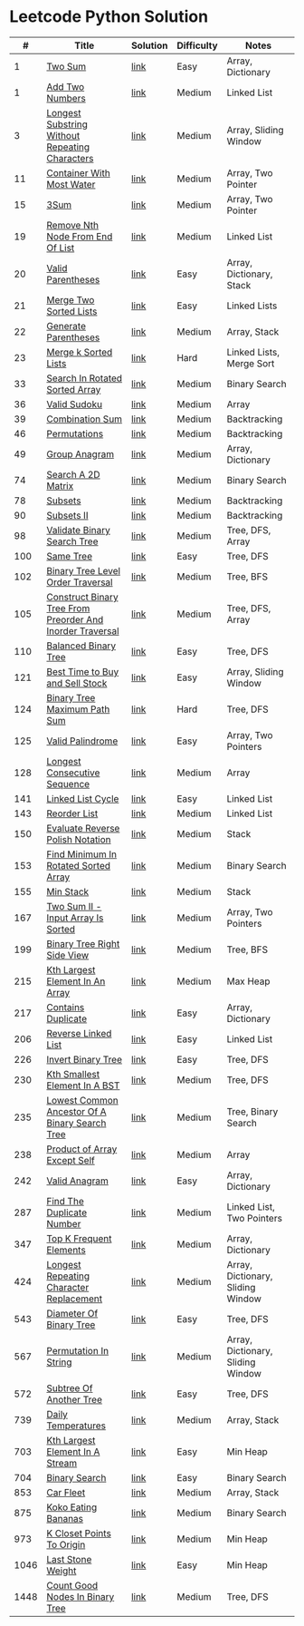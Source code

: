 # Leetcode Python Solution

| #    | Title                                                                                                                                                             | Solution                                                                                                                           | Difficulty | Notes                             |
|------|-------------------------------------------------------------------------------------------------------------------------------------------------------------------|------------------------------------------------------------------------------------------------------------------------------------|------------|-----------------------------------|
| 1    | [Two Sum](https://leetcode.com/problems/two-sum/description/)                                                                                                     | [link](https://github.com/Vincenttrant/leetcode/blob/main/Python/001_Two_Sum.py)                                                   | Easy       | Array, Dictionary                 |
| 1    | [Add Two Numbers](https://leetcode.com/problems/add-two-numbers/description/)                                                                                     | [link](https://github.com/Vincenttrant/leetcode/blob/main/Python/002_Add_Two_Numbers.py)                                           | Medium     | Linked List                       |
| 3    | [Longest Substring Without Repeating Characters](https://leetcode.com/problems/longest-substring-without-repeating-characters/description/)                       | [link](https://github.com/Vincenttrant/leetcode/blob/main/Python/003_Longest_Substring_Without_Repeating_Characters.py)            | Medium     | Array, Sliding Window             |
| 11   | [Container With Most Water](https://leetcode.com/problems/container-with-most-water/description/)                                                                 | [link](https://github.com/Vincenttrant/leetcode/blob/main/Python/011.py)                                                           | Medium     | Array, Two Pointer                |
| 15   | [3Sum](https://leetcode.com/problems/3sum/description/)                                                                                                           | [link](https://github.com/Vincenttrant/leetcode/blob/main/Python/015_3Sum.py)                                                      | Medium     | Array, Two Pointer                |
| 19   | [Remove Nth Node From End Of List](https://leetcode.com/problems/remove-nth-node-from-end-of-list/description/)                                                   | [link](https://github.com/Vincenttrant/leetcode/blob/main/Python/019_Remove_Nth_Node_From_End_Of_List.py)                          | Medium     | Linked List                       |
| 20   | [Valid Parentheses](https://leetcode.com/problems/valid-parentheses/description/)                                                                                 | [link](https://github.com/Vincenttrant/leetcode/blob/main/Python/020_Valid_Parentheses.py)                                         | Easy       | Array, Dictionary, Stack          |
| 21   | [Merge Two Sorted Lists](https://leetcode.com/problems/merge-two-sorted-lists/description/)                                                                       | [link](https://github.com/Vincenttrant/leetcode/blob/main/Python/021_Merge_Two_Sorted_Lists.py)                                    | Easy       | Linked Lists                      |
| 22   | [Generate Parentheses](https://leetcode.com/problems/generate-parentheses/description/)                                                                           | [link](https://github.com/Vincenttrant/leetcode/blob/main/Python/022_Generate_Parentheses.py)                                      | Medium     | Array, Stack                      |
| 23   | [Merge k Sorted Lists](https://leetcode.com/problems/merge-k-sorted-lists/description/)                                                                           | [link](https://github.com/Vincenttrant/leetcode/blob/main/Python/023_Merge_k_Sorted_Lists.py)                                      | Hard       | Linked Lists, Merge Sort          |
| 33   | [Search In Rotated Sorted Array](https://leetcode.com/problems/search-in-rotated-sorted-array/description/)                                                       | [link](https://github.com/Vincenttrant/leetcode/blob/main/Python/033_Search_In_Rotated_Sorted_Array.py)                            | Medium     | Binary Search                     |
| 36   | [Valid Sudoku](https://leetcode.com/problems/valid-sudoku/description/)                                                                                           | [link](https://github.com/Vincenttrant/leetcode/blob/main/Python/036_Valid_Sudoku.py)                                              | Medium     | Array                             |
| 39   | [Combination Sum](https://leetcode.com/problems/combination-sum/description/)                                                                                     | [link](https://github.com/Vincenttrant/leetcode/blob/main/Python/039_Combination_Sum.py)                                           | Medium     | Backtracking                      |
| 46   | [Permutations](https://leetcode.com/problems/permutations/description/)                                                                                           | [link](https://github.com/Vincenttrant/leetcode/blob/main/Python/046_Permutations.py)                                              | Medium     | Backtracking                      |
| 49   | [Group Anagram](https://leetcode.com/problems/group-anagrams/)                                                                                                    | [link](https://github.com/Vincenttrant/leetcode/blob/main/Python/049_Group_Anagram.py)                                             | Medium     | Array, Dictionary                 |
| 74   | [Search A 2D Matrix](https://leetcode.com/problems/search-a-2d-matrix/description/)                                                                               | [link](https://github.com/Vincenttrant/leetcode/blob/main/Python/074_Search_A_2D_Matrix.py)                                        | Medium     | Binary Search                     |
| 78   | [Subsets](https://leetcode.com/problems/subsets/description/)                                                                                                     | [link](https://github.com/Vincenttrant/leetcode/blob/main/Python/078_Subsets.py)                                                   | Medium     | Backtracking                      |
| 90   | [Subsets II](https://leetcode.com/problems/subsets-ii/description/)                                                                              | [link](https://github.com/Vincenttrant/leetcode/blob/main/Python/090_Subsets_II.py)                                                | Medium     | Backtracking                      |
| 98   | [Validate Binary Search Tree](https://leetcode.com/problems/validate-binary-search-tree/description/)                                                             | [link](https://github.com/Vincenttrant/leetcode/blob/main/Python/098_Validate_Binary_Search_Tree.py)                               | Medium     | Tree, DFS, Array                  |
| 100  | [Same Tree](https://leetcode.com/problems/same-tree/description/)                                                                                                 | [link](https://github.com/Vincenttrant/leetcode/blob/main/Python/100_Same_Tree.py)                                                 | Easy       | Tree, DFS                         |
| 102  | [Binary Tree Level Order Traversal](https://leetcode.com/problems/binary-tree-level-order-traversal/description/)                                                 | [link](https://github.com/Vincenttrant/leetcode/blob/main/Python/102_Binary_Tree_Level_Order_Traversal.py)                         | Medium     | Tree, BFS                         |
| 105  | [Construct Binary Tree From Preorder And Inorder Traversal](https://leetcode.com/problems/construct-binary-tree-from-preorder-and-inorder-traversal/description/) | [link](https://github.com/Vincenttrant/leetcode/blob/main/Python/105_Construct_Binary_Tree_From_Preorder_And_Inorder_Traversal.py) | Medium     | Tree, DFS, Array                  |
| 110  | [Balanced Binary Tree](https://leetcode.com/problems/balanced-binary-tree/description/)                                                                           | [link](https://github.com/Vincenttrant/leetcode/blob/main/Python/110_Balanced_Binary_tree.py)                                      | Easy       | Tree, DFS                         |
| 121  | [Best Time to Buy and Sell Stock](https://leetcode.com/problems/best-time-to-buy-and-sell-stock/description/)                                                     | [link](https://github.com/Vincenttrant/leetcode/blob/main/Python/121_Best_Time_to_Buy_and_Sell_Stock.py)                           | Easy       | Array, Sliding Window             |
| 124  | [Binary Tree Maximum Path Sum](https://leetcode.com/problems/binary-tree-maximum-path-sum/)                                                                       | [link](https://github.com/Vincenttrant/leetcode/blob/main/Python/124_Binary_Tree_Maximum_Path_Sum.py)                              | Hard       | Tree, DFS                         |
| 125  | [Valid Palindrome](https://leetcode.com/problems/valid-palindrome/description/)                                                                                   | [link](https://github.com/Vincenttrant/leetcode/blob/main/Python/125_Valid_Palindrome.py)                                          | Easy       | Array, Two Pointers               |
| 128  | [Longest Consecutive Sequence](https://leetcode.com/problems/longest-consecutive-sequence/description/)                                                           | [link](https://github.com/Vincenttrant/leetcode/blob/main/Python/128_Longest_Consecutive_Sequence.py)                              | Medium     | Array                             |
| 141  | [Linked List Cycle](https://leetcode.com/problems/linked-list-cycle/description/)                                                                                 | [link](https://github.com/Vincenttrant/leetcode/blob/main/Python/141_Linked_List_Cycle.py)                                         | Easy       | Linked List                       |
| 143  | [Reorder List](https://leetcode.com/problems/reorder-list/description/)                                                                                           | [link](https://github.com/Vincenttrant/leetcode/blob/main/Python/143_Reorder_List.py)                                              | Medium     | Linked List                       |
| 150  | [Evaluate Reverse Polish Notation](https://leetcode.com/problems/evaluate-reverse-polish-notation/description/)                                                   | [link](https://github.com/Vincenttrant/leetcode/blob/main/Python/150_Evaluate_Reverse_Polish_Notation.py)                          | Medium     | Stack                             |
| 153  | [Find Minimum In Rotated Sorted Array](https://leetcode.com/problems/find-minimum-in-rotated-sorted-array/description/)                                           | [link](https://github.com/Vincenttrant/leetcode/blob/main/Python/153_Find_Minimum_In_Sorted_Array.py)                              | Medium     | Binary Search                     |
| 155  | [Min Stack](https://leetcode.com/problems/min-stack/description/)                                                                                                 | [link](https://github.com/Vincenttrant/leetcode/blob/main/Python/155_Min_Stack.py)                                                 | Medium     | Stack                             |
| 167  | [Two Sum II - Input Array Is Sorted](https://leetcode.com/problems/two-sum-ii-input-array-is-sorted/description/)                                                 | [link](https://github.com/Vincenttrant/leetcode/blob/main/Python/167_Two_Sum_II_Input_Array_Is_Sorted.py)                          | Medium     | Array, Two Pointers               |
| 199  | [Binary Tree Right Side View](https://leetcode.com/problems/binary-tree-right-side-view/description/)                                                             | [link](https://github.com/Vincenttrant/leetcode/blob/main/Python/199_Binary_Tree_Right_Side_View.py)                               | Medium     | Tree, BFS                         |
| 215  | [Kth Largest Element In An Array](https://leetcode.com/problems/kth-largest-element-in-an-array/description/)                                                     | [link](https://github.com/Vincenttrant/leetcode/blob/main/Python/215_Kth_Largest_In_An_Array.py)                                   | Medium     | Max Heap                          |
| 217  | [Contains Duplicate](https://leetcode.com/problems/contains-duplicate/description/)                                                                               | [link](https://github.com/Vincenttrant/leetcode/blob/main/Python/217_Contains_Duplicate.py)                                        | Easy       | Array, Dictionary                 |
| 206  | [Reverse Linked List](https://leetcode.com/problems/reverse-linked-list/description/)                                                                             | [link](https://github.com/Vincenttrant/leetcode/blob/main/Python/206_Reverse_Linked_List.py)                                       | Easy       | Linked List                       |
| 226  | [Invert Binary Tree](https://leetcode.com/problems/invert-binary-tree/description/)                                                                               | [link](https://github.com/Vincenttrant/leetcode/blob/main/Python/226_Invert_Binary_Tree.py)                                        | Easy       | Tree, DFS                         |
| 230  | [Kth Smallest Element In A BST](https://leetcode.com/problems/kth-smallest-element-in-a-bst/description/)                                                         | [link](https://github.com/Vincenttrant/leetcode/blob/main/Python/230_Kth_Smallest_Element_In_A_BST.py)                             | Medium     | Tree, DFS                         |
| 235  | [Lowest Common Ancestor Of A Binary Search Tree](https://leetcode.com/problems/lowest-common-ancestor-of-a-binary-search-tree/description/)                       | [link](https://github.com/Vincenttrant/leetcode/blob/main/Python/235_Lowest_Common_Ancestor_Of_A_Binary_Search_Tree.py)            | Medium     | Tree, Binary Search               |
| 238  | [Product of Array Except Self](https://leetcode.com/problems/product-of-array-except-self/description/)                                                           | [link](https://github.com/Vincenttrant/leetcode/blob/main/Python/238_Product_of_Array_Except_Self.py)                              | Medium     | Array                             |
| 242  | [Valid Anagram](https://leetcode.com/problems/valid-anagram/description/)                                                                                         | [link](https://github.com/Vincenttrant/leetcode/blob/main/Python/242_Valid_Anagram.py)                                             | Easy       | Array, Dictionary                 |
| 287  | [Find The Duplicate Number](https://leetcode.com/problems/find-the-duplicate-number/description/)                                                                 | [link](https://github.com/Vincenttrant/leetcode/blob/main/Python/287_Find_The_Duplicate_Number.py)                                 | Medium     | Linked List, Two Pointers         |
| 347  | [Top K Frequent Elements](https://leetcode.com/problems/top-k-frequent-elements/description/)                                                                     | [link](https://github.com/Vincenttrant/leetcode/blob/main/Python/347_Top_K_Frequent_Elements.py)                                   | Medium     | Array, Dictionary                 |
| 424  | [Longest Repeating Character Replacement](https://leetcode.com/problems/longest-repeating-character-replacement/description/)                                     | [link](https://github.com/Vincenttrant/leetcode/blob/main/Python/424_Longest_Repeating_Character_Replacement.py)                   | Medium     | Array, Dictionary, Sliding Window |
| 543  | [Diameter Of Binary Tree](https://leetcode.com/problems/diameter-of-binary-tree/description/)                                                                     | [link](https://github.com/Vincenttrant/leetcode/blob/main/Python/543_Diameter_Of_Binary_Tree.py)                                   | Easy       | Tree, DFS                         |
| 567  | [Permutation In String](https://leetcode.com/problems/permutation-in-string/description/)                                                                         | [link](https://github.com/Vincenttrant/leetcode/blob/main/Python/567_Permutation_In_String.py)                                     | Medium     | Array, Dictionary, Sliding Window |
| 572  | [Subtree Of Another Tree](https://leetcode.com/problems/subtree-of-another-tree/description/)                                                                     | [link](https://github.com/Vincenttrant/leetcode/blob/main/Python/572_Subtree_Of_Another_Tree.py)                                   | Easy       | Tree, DFS                         |
| 739  | [Daily Temperatures](https://leetcode.com/problems/daily-temperatures/description/)                                                                               | [link](https://github.com/Vincenttrant/leetcode/blob/main/Python/739_Daily_Temperatures.py)                                        | Medium     | Array, Stack                      |
| 703  | [Kth Largest Element In A Stream](https://leetcode.com/problems/kth-largest-element-in-a-stream/description/)                                                     | [link](https://github.com/Vincenttrant/leetcode/blob/main/Python/703_Kth_Largest_Element_In_A_Stream.py)                           | Easy       | Min Heap                          |
| 704  | [Binary Search](https://leetcode.com/problems/binary-search/description/)                                                                                         | [link](https://github.com/Vincenttrant/leetcode/blob/main/Python/704_Binary_Search.py)                                             | Easy       | Binary Search                     |
| 853  | [Car Fleet](https://leetcode.com/problems/car-fleet/description/)                                                                                                 | [link](https://github.com/Vincenttrant/leetcode/blob/main/Python/853_Car_Fleet.py)                                                 | Medium     | Array, Stack                      |
| 875  | [Koko Eating Bananas](https://leetcode.com/problems/koko-eating-bananas/description/)                                                                             | [link](https://github.com/Vincenttrant/leetcode/blob/main/Python/875_Koko_Eating_Bananas.py)                                       | Medium     | Binary Search                     |
| 973  | [K Closet Points To Origin](https://leetcode.com/problems/k-closest-points-to-origin/description/)                                                                | [link](https://github.com/Vincenttrant/leetcode/blob/main/Python/973_K_Closet_Points_To_Origin.py)                                 | Medium     | Min Heap                          |
| 1046 | [Last Stone Weight](https://leetcode.com/problems/last-stone-weight/description/)                                                                                 | [link](https://github.com/Vincenttrant/leetcode/blob/main/Python/1046_Last_Stone_Weight.py)                                        | Easy       | Min Heap                          |
| 1448 | [Count Good Nodes In Binary Tree](https://leetcode.com/problems/count-good-nodes-in-binary-tree/description/)                                                     | [link](https://github.com/Vincenttrant/leetcode/blob/main/Python/1448_Count_Good_Nodes_In_Binary_Tree.py)                          | Medium     | Tree, DFS                         |